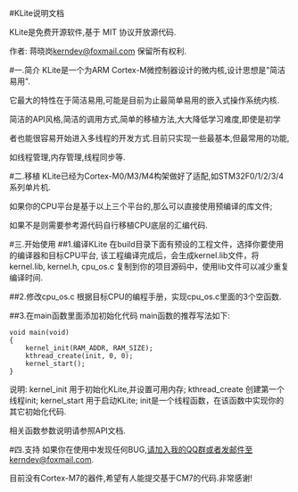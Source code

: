 #KLite说明文档

KLite是免费开源软件,基于 MIT 协议开放源代码.

作者: 蒋晓岗<kerndev@foxmail.com> 保留所有权利.

#一.简介
KLite是一个为ARM Cortex-M微控制器设计的微内核,设计思想是"简洁易用".

它最大的特性在于简洁易用,可能是目前为止最简单易用的嵌入式操作系统内核.

简洁的API风格,简洁的调用方式,简单的移植方法,大大降低学习难度,即使是初学

者也能很容易开始进入多线程的开发方式.目前只实现一些最基本,但最常用的功能,

如线程管理,内存管理,线程同步等.

#二.移植
KLite已经为Cortex-M0/M3/M4构架做好了适配,如STM32F0/1/2/3/4系列单片机.

如果你的CPU平台是基于以上三个平台的,那么可以直接使用预编译的库文件;

如果不是则需要参考源代码自行移植CPU底层的汇编代码.


#三.开始使用
##1.编译KLite
	在build目录下面有预设的工程文件，选择你要使用的编译器和目标CPU平台,
该工程编译完成后，会生成kernel.lib文件，将kernel.lib, kernel.h, cpu_os.c
复制到你的项目源码中，使用lib文件可以减少重复编译时间.

##2.修改cpu_os.c
	根据目标CPU的编程手册，实现cpu_os.c里面的3个空函数.

##3.在main函数里面添加初始化代码
	main函数的推荐写法如下:
```
void main(void)
{
	kernel_init(RAM_ADDR, RAM_SIZE);
	kthread_create(init, 0, 0);
	kernel_start();
}
```
说明:
kernel_init 用于初始化KLite,并设置可用内存;
kthread_create 创建第一个线程init;
kernel_start 用于启动KLite;
init是一个线程函数，在该函数中实现你的其它初始化代码.

相关函数参数说明请参照API文档.

#四.支持
如果你在使用中发现任何BUG,请加入我的QQ群或者发邮件至kerndev@foxmail.com.

目前没有Cortex-M7的器件,希望有人能提交基于CM7的代码.非常感谢!

